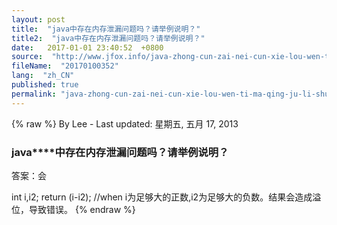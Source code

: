 ```yaml
---
layout: post
title:  "java中存在内存泄漏问题吗？请举例说明？"
title2:  "java中存在内存泄漏问题吗？请举例说明？"
date:   2017-01-01 23:40:52  +0800
source:  "http://www.jfox.info/java-zhong-cun-zai-nei-cun-xie-lou-wen-ti-ma-qing-ju-li-shuo-ming.html"
fileName:  "20170100352"
lang:  "zh_CN"
published: true
permalink: "java-zhong-cun-zai-nei-cun-xie-lou-wen-ti-ma-qing-ju-li-shuo-ming.html"
---
```

{% raw %}
By Lee - Last updated: 星期五, 五月 17, 2013

### **java****中存在内存泄漏问题吗？请举例说明？**

答案：会

int i,i2;     return (i-i2);      //when i为足够大的正数,i2为足够大的负数。结果会造成溢位，导致错误。
{% endraw %}